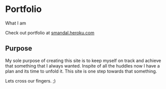 # Portfolio
What I am

Check out portfolio at [smandal.heroku.com](https://smandal.herokuapp.com/)

## Purpose 
My sole purpose of creating this site is to keep myself on track and achieve that something that I always wanted. Inspite of all the huddles now I have a plan and its time to unfold it. This site is one step towards that something.

Lets cross our fingers. ;)
